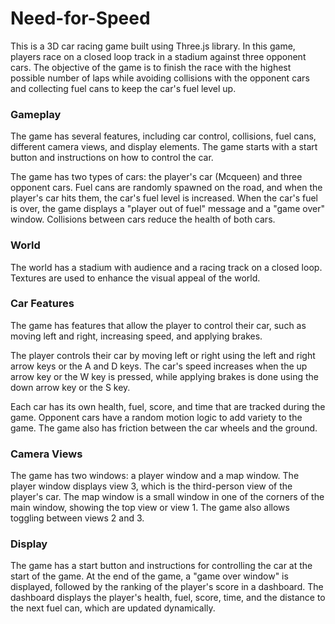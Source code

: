 # Need-for-Speed

This is a 3D car racing game built using Three.js library. In this game, players race on a closed loop track in a stadium against three opponent cars. The objective of the game is to finish the race with the highest possible number of laps while avoiding collisions with the opponent cars and collecting fuel cans to keep the car's fuel level up.


### Gameplay
The game has several features, including car control, collisions, fuel cans, different camera views, and display elements. The game starts with a start button and instructions on how to control the car. 

The game has two types of cars: the player's car (Mcqueen) and three opponent cars. Fuel cans are randomly spawned on the road, and when the player's car hits them, the car's fuel level is increased. When the car's fuel is over, the game displays a "player out of fuel" message and a "game over" window. Collisions between cars reduce the health of both cars.


### World
The world has a stadium with audience and a racing track on a closed loop. Textures are used to enhance the visual appeal of the world.


### Car Features
The game has features that allow the player to control their car, such as moving left and right, increasing speed, and applying brakes. 


The player controls their car by moving left or right using the left and right arrow keys or the A and D keys. The car's speed increases when the up arrow key or the W key is pressed, while applying brakes is done using the down arrow key or the S key. 

Each car has its own health, fuel, score, and time that are tracked during the game. Opponent cars have a random motion logic to add variety to the game. The game also has friction between the car wheels and the ground.


### Camera Views
The game has two windows: a player window and a map window. The player window displays view 3, which is the third-person view of the player's car. The map window is a small window in one of the corners of the main window, showing the top view or view 1. The game also allows toggling between views 2 and 3.

### Display
The game has a start button and instructions for controlling the car at the start of the game. At the end of the game, a "game over window" is displayed, followed by the ranking of the player's score in a dashboard. The dashboard displays the player's health, fuel, score, time, and the distance to the next fuel can, which are updated dynamically.
